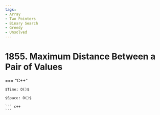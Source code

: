 ```yaml
---
tags:
- Array
- Two Pointers
- Binary Search
- Greedy
- Unsolved
---
```



# 1855. Maximum Distance Between a Pair of Values

=== "C++"

    $Time: O()$

    $Space: O()$

    ``` c++
    ```